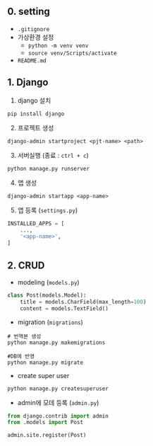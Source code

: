 ## 0. setting

- `.gitignore`
- 가상환경 설정
    - `python -m venv venv`
    - `source venv/Scripts/activate`
- `README.md`

## 1. Django

1. django 설치
```shell
pip install django
```

2. 프로젝트 생성
```shell
django-admin startproject <pjt-name> <path>
```

3. 서버실행 (종료 : `ctrl + c`)
```shell
python manage.py runserver
```

4. 앱 생성
```shell
django-admin startapp <app-name>
```

5. 앱 등록 (`settings.py`)
```python
INSTALLED_APPS = [
    ...,
    '<app-name>',
]
```

## 2. CRUD
- modeling (`models.py`)

```python
class Post(models.Model):
    title = models.CharField(max_length=100)
    content = models.TextField()
```

- migration (`migrations`)

```shell
# 번역본 생성
python manage.py makemigrations

#DB에 반영
python manage.py migrate 
```

- create super user
```shell
python manage.py createsuperuser
```

- admin에 모데 등록 (`admin.py`)
```python
from django.contrib import admin
from .models import Post

admin.site.register(Post)
```